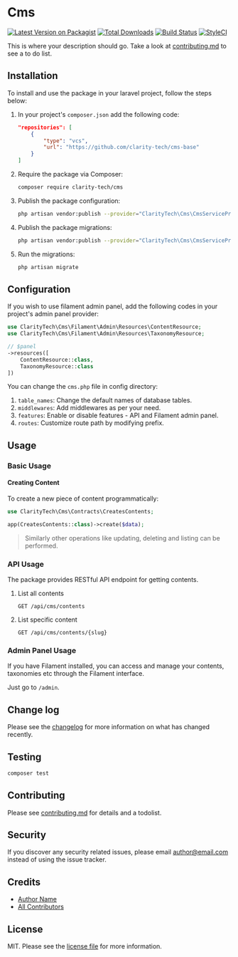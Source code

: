 # Cms

[![Latest Version on Packagist][ico-version]][link-packagist]
[![Total Downloads][ico-downloads]][link-downloads]
[![Build Status][ico-travis]][link-travis]
[![StyleCI][ico-styleci]][link-styleci]

This is where your description should go. Take a look at [contributing.md](contributing.md) to see a to do list.

## Installation

To install and use the package in your laravel project, follow the steps below:

1. In your project's `composer.json` add the following code:

    ```json
    "repositories": [
        {
            "type": "vcs",
            "url": "https://github.com/clarity-tech/cms-base"
        }
    ]
    ```

2. Require the package via Composer:

    ```bash
    composer require clarity-tech/cms
    ```

3. Publish the package configuration:

    ```bash
    php artisan vendor:publish --provider="ClarityTech\Cms\CmsServiceProvider" --tag="cms.config"
    ```

4. Publish the package migrations:

    ```bash
    php artisan vendor:publish --provider="ClarityTech\Cms\CmsServiceProvider" --tag="cms.migrations"
    ```

5. Run the migrations:

    ```bash
    php artisan migrate
    ```

## Configuration

If you wish to use filament admin panel, add the following codes in your project's admin panel provider:

```php
use ClarityTech\Cms\Filament\Admin\Resources\ContentResource;
use ClarityTech\Cms\Filament\Admin\Resources\TaxonomyResource;

// $panel
->resources([
	ContentResource::class,
	TaxonomyResource::class
])
```

You can change the `cms.php` file in config directory:

1. `table_names`: Change the default names of database tables.
2. `middlewares`: Add middlewares as per your need.
3. `features`: Enable or disable features - API and Filament admin panel.
4. `routes`: Customize route path by modifying prefix.

## Usage

### Basic Usage

#### Creating Content

To create a new piece of content programmatically:

```php
use ClarityTech\Cms\Contracts\CreatesContents;

app(CreatesContents::class)->create($data);
```

> Similarly other operations like updating, deleting and listing can be performed.

### API Usage

The package provides RESTful API endpoint for getting contents.

1. List all contents

    ```
    GET /api/cms/contents
    ```

2. List specific content

    ```
    GET /api/cms/contents/{slug}
    ```

### Admin Panel Usage

If you have Filament installed, you can access and manage your contents, taxonomies etc through the Filament interface.

Just go to `/admin`.

## Change log

Please see the [changelog](changelog.md) for more information on what has changed recently.

## Testing

```bash
composer test
```

## Contributing

Please see [contributing.md](contributing.md) for details and a todolist.

## Security

If you discover any security related issues, please email author@email.com instead of using the issue tracker.

## Credits

- [Author Name][link-author]
- [All Contributors][link-contributors]

## License

MIT. Please see the [license file](license.md) for more information.

[ico-version]: https://img.shields.io/packagist/v/clarity-tech/cms.svg?style=flat-square
[ico-downloads]: https://img.shields.io/packagist/dt/clarity-tech/cms.svg?style=flat-square
[ico-travis]: https://img.shields.io/travis/clarity-tech/cms/master.svg?style=flat-square
[ico-styleci]: https://styleci.io/repos/12345678/shield

[link-packagist]: https://packagist.org/packages/clarity-tech/cms
[link-downloads]: https://packagist.org/packages/clarity-tech/cms
[link-travis]: https://travis-ci.org/clarity-tech/cms
[link-styleci]: https://styleci.io/repos/12345678
[link-author]: https://github.com/clarity-tech
[link-contributors]: ../../contributors
